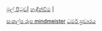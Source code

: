 [මුල් පිටුව](../index.md)| [හැඳින්වීම](../හැඳින්වීම.md) |


[සංකල්ප රූප mindmeister](https://www.mindmeister.com/1330509214?t=4IWSTCU2ut)
[ධර්ම ප්‍රචාරය](https://vemansa.wordpress.com/2021/01/04/%e0%b6%b0%e0%b6%bb%e0%b7%8a%e0%b6%b8-%e0%b6%b4%e0%b7%8a%e2%80%8d%e0%b6%bb%e0%b6%a0%e0%b7%8f%e0%b6%bb%e0%b6%ba/)
